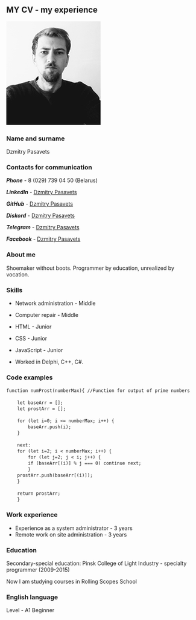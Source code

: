 ## MY CV - my experience

![Photo](./assets/img/ava-cv.jpg "Photo")

### Name and surname
Dzmitry Pasavets


### Contacts for communication

***Phone*** - 8 (029) 739 04 50 (Belarus)

***LinkedIn*** - [Dzmitry Pasavets](https://www.linkedin.com/in/dimapolonez/ "LinkedIn")

***GitHub*** -  [Dzmitry Pasavets](https://github.com/dimaPolonez "GitHub")

***Diskord*** - [Dzmitry Pasavets](https://discord.com/users/939083100925874186 "Diskord")

***Telegram*** - [Dzmitry Pasavets](https://t.me//dimaPolonez "Telegram")

***Facebook*** - [Dzmitry Pasavets](https://www.facebook.com/profile.php?id=100081331069651 "Facebook")



### About me
Shoemaker without boots. Programmer by education, unrealized by vocation.


### Skills
+ Network administration - Middle

+ Computer repair - Middle

+ HTML - Junior

+ CSS - Junior

+ JavaScript - Junior

+ Worked in Delphi, C++, C#.

### Code examples

```
function numProst(numberMax){ //Function for output of prime numbers

    let baseArr = [];
    let prostArr = [];

    for (let i=0; i <= numberMax; i++) {
        baseArr.push(i);
    }

    next:
    for (let i=2; i < numberMax; i++) {
        for (let j=2; j < i; j++) {
        if (baseArr[(i)] % j === 0) continue next;
        }
    prostArr.push(baseArr[(i)]); 
    }   
    
    return prostArr;
    }
```


### Work experience
+ Experience as a system administrator - 3 years
+ Remote work on site administration - 3 years

### Education
Secondary-special education:
Pinsk College of Light Industry - specialty programmer (2009-2015)

Now I am studying courses in Rolling Scopes School

### English language 
Level - A1 Beginner 
